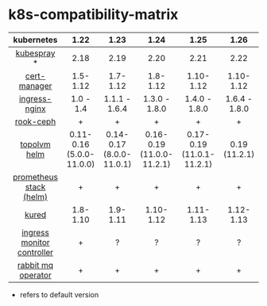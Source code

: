 # k8s-compatibility-matrix

| kubernetes | 1.22 | 1.23 | 1.24 | 1.25 | 1.26 |
|:---:|:---:|:---:|:---:|:---:|:---:|
| [kubespray](https://github.com/kubernetes-sigs/kubespray/releases) * | 2.18 | 2.19 | 2.20 | 2.21 | 2.22 |
| [cert-manager](https://cert-manager.io/docs/installation/supported-releases/) | 1.5-1.12 | 1.7-1.12 | 1.8-1.12 | 1.10-1.12 | 1.10-1.12 |
| [ingress-nginx](https://github.com/kubernetes/ingress-nginx#supported-versions-table) | 1.0 - 1.4 | 1.1.1 - 1.6.4 | 1.3.0 - 1.8.0 | 1.4.0 - 1.8.0 | 1.6.4 - 1.8.0 | 
| [rook-ceph](https://rook.github.io/docs/rook/v1.9/ceph-upgrade.html) | + | + | + | + | + | 
| [topolvm](https://github.com/topolvm/topolvm#supported-environments) [helm](https://github.com/topolvm/topolvm/tree/main/charts/topolvm) | 0.11-0.16 <br /> (5.0.0-11.0.0) | 0.14-0.17 <br /> (8.0.0-11.0.1) | 0.16-0.19 <br /> (11.0.0-11.2.1) | 0.17-0.19 <br /> (11.0.1-11.2.1) | 0.19 <br /> (11.2.1) |
| [prometheus stack (helm)](https://github.com/prometheus-community/helm-charts/blob/main/charts/kube-prometheus-stack/README.md#upgrading-chart) | + | + | + | + | + |
| [kured](https://kured.dev/docs/installation/#kubernetes--os-compatibility) | 1.8-1.10 | 1.9-1.11 | 1.10-1.12 | 1.11-1.13 | 1.12-1.13
| [ingress monitor controller](https://github.com/pavel1337/IngressMonitorController/tree/support-k8s-1.22) | + | ? | ? | ? | ? 
| [rabbit mq operator](https://github.com/rabbitmq/cluster-operator#supported-versions) | + | + | + | + | + |

* refers to default version
